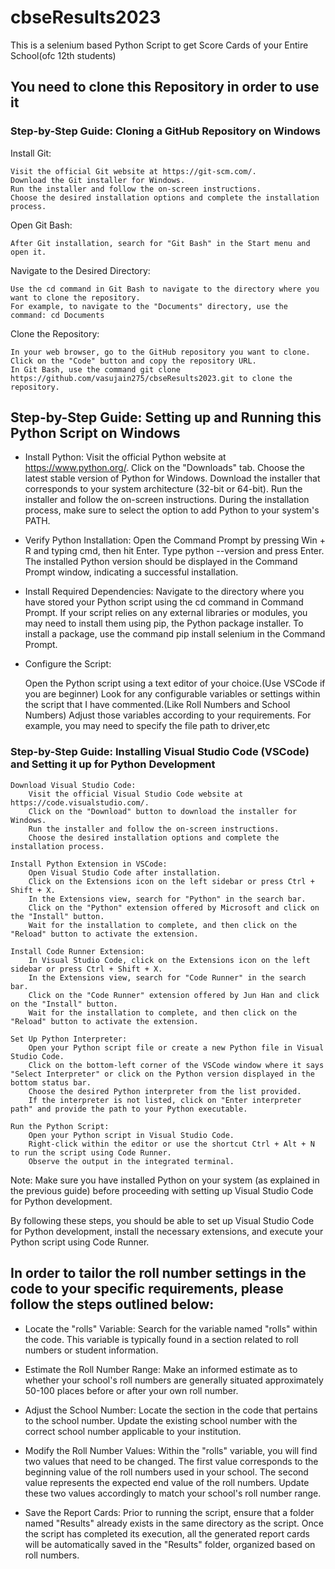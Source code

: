 # cbseResults2023
 This is a selenium based Python Script to get Score Cards of your Entire School(ofc 12th students)

## You need to clone this Repository in order to use it
### Step-by-Step Guide: Cloning a GitHub Repository on Windows
Install Git:

    Visit the official Git website at https://git-scm.com/.
    Download the Git installer for Windows.
    Run the installer and follow the on-screen instructions.
    Choose the desired installation options and complete the installation process.

Open Git Bash:

    After Git installation, search for "Git Bash" in the Start menu and open it.

Navigate to the Desired Directory:

    Use the cd command in Git Bash to navigate to the directory where you want to clone the repository.
    For example, to navigate to the "Documents" directory, use the command: cd Documents

Clone the Repository:

    In your web browser, go to the GitHub repository you want to clone.
    Click on the "Code" button and copy the repository URL.
    In Git Bash, use the command git clone https://github.com/vasujain275/cbseResults2023.git to clone the repository.
        

## Step-by-Step Guide: Setting up and Running this Python Script on Windows
- Install Python:
    Visit the official Python website at https://www.python.org/.
    Click on the "Downloads" tab.
    Choose the latest stable version of Python for Windows.
    Download the installer that corresponds to your system architecture (32-bit or 64-bit).
    Run the installer and follow the on-screen instructions.
    During the installation process, make sure to select the option to add Python to your system's PATH.

- Verify Python Installation:
    Open the Command Prompt by pressing Win + R and typing cmd, then hit Enter.
    Type python --version and press Enter.
    The installed Python version should be displayed in the Command Prompt window, indicating a successful installation.

- Install Required Dependencies:
    Navigate to the directory where you have stored your Python script using the cd command in Command Prompt.
    If your script relies on any external libraries or modules, you may need to install them using pip, the Python package installer.
    To install a package, use the command pip install selenium in the Command Prompt.

- Configure the Script:

    Open the Python script using a text editor of your choice.(Use VSCode if you are beginner)
    Look for any configurable variables or settings within the script that I have commented.(Like Roll Numbers and School Numbers)
    Adjust those variables according to your requirements. For example, you may need to specify the file path to driver,etc
### Step-by-Step Guide: Installing Visual Studio Code (VSCode) and Setting it up for Python Development

    Download Visual Studio Code:
        Visit the official Visual Studio Code website at https://code.visualstudio.com/.
        Click on the "Download" button to download the installer for Windows.
        Run the installer and follow the on-screen instructions.
        Choose the desired installation options and complete the installation process.

    Install Python Extension in VSCode:
        Open Visual Studio Code after installation.
        Click on the Extensions icon on the left sidebar or press Ctrl + Shift + X.
        In the Extensions view, search for "Python" in the search bar.
        Click on the "Python" extension offered by Microsoft and click on the "Install" button.
        Wait for the installation to complete, and then click on the "Reload" button to activate the extension.

    Install Code Runner Extension:
        In Visual Studio Code, click on the Extensions icon on the left sidebar or press Ctrl + Shift + X.
        In the Extensions view, search for "Code Runner" in the search bar.
        Click on the "Code Runner" extension offered by Jun Han and click on the "Install" button.
        Wait for the installation to complete, and then click on the "Reload" button to activate the extension.

    Set Up Python Interpreter:
        Open your Python script file or create a new Python file in Visual Studio Code.
        Click on the bottom-left corner of the VSCode window where it says "Select Interpreter" or click on the Python version displayed in the bottom status bar.
        Choose the desired Python interpreter from the list provided.
        If the interpreter is not listed, click on "Enter interpreter path" and provide the path to your Python executable.

    Run the Python Script:
        Open your Python script in Visual Studio Code.
        Right-click within the editor or use the shortcut Ctrl + Alt + N to run the script using Code Runner.
        Observe the output in the integrated terminal.

Note: Make sure you have installed Python on your system (as explained in the previous guide) before proceeding with setting up Visual Studio Code for Python development.

By following these steps, you should be able to set up Visual Studio Code for Python development, install the necessary extensions, and execute your Python script using Code Runner.

## In order to tailor the roll number settings in the code to your specific requirements, please follow the steps outlined below:

- Locate the "rolls" Variable:
        Search for the variable named "rolls" within the code.
        This variable is typically found in a section related to roll numbers or student information.

- Estimate the Roll Number Range:
        Make an informed estimate as to whether your school's roll numbers are generally situated approximately 50-100 places before or after your own roll number.

- Adjust the School Number:
        Locate the section in the code that pertains to the school number.
        Update the existing school number with the correct school number applicable to your institution.

- Modify the Roll Number Values:
        Within the "rolls" variable, you will find two values that need to be changed.
        The first value corresponds to the beginning value of the roll numbers used in your school.
        The second value represents the expected end value of the roll numbers.
        Update these two values accordingly to match your school's roll number range.

- Save the Report Cards:
        Prior to running the script, ensure that a folder named "Results" already exists in the same directory as the script.
        Once the script has completed its execution, all the generated report cards will be automatically saved in the "Results" folder, organized based on roll numbers.